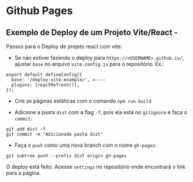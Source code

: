 # Github Pages

## Exemplo de Deploy de um Projeto Vite/React -

Passos para o Deploy de projeto react com vite:

- Se não estiver fazendo o deploy para `https://<USERNAME>.github.io/`, ajustar `base` no arquivo `vite.config.js` para o repositório. Ex.:

```
export default defineConfig({
  base: '/deploy-vite-example/', <----
  plugins: [reactRefresh()],
});
```

- Crie as páginas estáticas com o comando `npm run build`

- Adicione a pasta `dist` com a flag `-f`, pois ela está no `gitignore` e faça o `commit`:

```
git add dist -f
git commit -m "Adicionada pasta dist"
```

- Faça o `push` como uma nova branch com o nome `gh-pages`:

```
git subtree push --prefix dist origin gh-pages
```

O deploy está feito. Acesse `settings` no repositório onde encontrará o link para a página.
